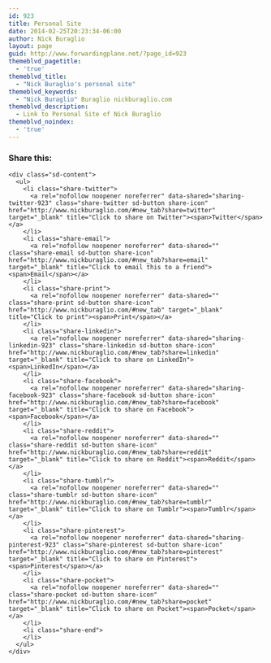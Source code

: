 ```yaml
---
id: 923
title: Personal Site
date: 2014-02-25T20:23:34-06:00
author: Nick Buraglio
layout: page
guid: http://www.forwardingplane.net/?page_id=923
themeblvd_pagetitle:
  - 'true'
themeblvd_title:
  - "Nick Buraglio's personal site"
themeblvd_keywords:
  - "Nick Buraglio" Buraglio nickburaglio.com
themeblvd_description:
  - Link to Personal Site of Nick Buraglio
themeblvd_noindex:
  - 'true'
---
```

<div class="sharedaddy sd-sharing-enabled">
  <div class="robots-nocontent sd-block sd-social sd-social-icon-text sd-sharing">
    <h3 class="sd-title">
      Share this:
    </h3>
    
    <div class="sd-content">
      <ul>
        <li class="share-twitter">
          <a rel="nofollow noopener noreferrer" data-shared="sharing-twitter-923" class="share-twitter sd-button share-icon" href="http://www.nickburaglio.com/#new_tab?share=twitter" target="_blank" title="Click to share on Twitter"><span>Twitter</span></a>
        </li>
        <li class="share-email">
          <a rel="nofollow noopener noreferrer" data-shared="" class="share-email sd-button share-icon" href="http://www.nickburaglio.com/#new_tab?share=email" target="_blank" title="Click to email this to a friend"><span>Email</span></a>
        </li>
        <li class="share-print">
          <a rel="nofollow noopener noreferrer" data-shared="" class="share-print sd-button share-icon" href="http://www.nickburaglio.com/#new_tab" target="_blank" title="Click to print"><span>Print</span></a>
        </li>
        <li class="share-linkedin">
          <a rel="nofollow noopener noreferrer" data-shared="sharing-linkedin-923" class="share-linkedin sd-button share-icon" href="http://www.nickburaglio.com/#new_tab?share=linkedin" target="_blank" title="Click to share on LinkedIn"><span>LinkedIn</span></a>
        </li>
        <li class="share-facebook">
          <a rel="nofollow noopener noreferrer" data-shared="sharing-facebook-923" class="share-facebook sd-button share-icon" href="http://www.nickburaglio.com/#new_tab?share=facebook" target="_blank" title="Click to share on Facebook"><span>Facebook</span></a>
        </li>
        <li class="share-reddit">
          <a rel="nofollow noopener noreferrer" data-shared="" class="share-reddit sd-button share-icon" href="http://www.nickburaglio.com/#new_tab?share=reddit" target="_blank" title="Click to share on Reddit"><span>Reddit</span></a>
        </li>
        <li class="share-tumblr">
          <a rel="nofollow noopener noreferrer" data-shared="" class="share-tumblr sd-button share-icon" href="http://www.nickburaglio.com/#new_tab?share=tumblr" target="_blank" title="Click to share on Tumblr"><span>Tumblr</span></a>
        </li>
        <li class="share-pinterest">
          <a rel="nofollow noopener noreferrer" data-shared="sharing-pinterest-923" class="share-pinterest sd-button share-icon" href="http://www.nickburaglio.com/#new_tab?share=pinterest" target="_blank" title="Click to share on Pinterest"><span>Pinterest</span></a>
        </li>
        <li class="share-pocket">
          <a rel="nofollow noopener noreferrer" data-shared="" class="share-pocket sd-button share-icon" href="http://www.nickburaglio.com/#new_tab?share=pocket" target="_blank" title="Click to share on Pocket"><span>Pocket</span></a>
        </li>
        <li class="share-end">
        </li>
      </ul>
    </div>
  </div>
</div>